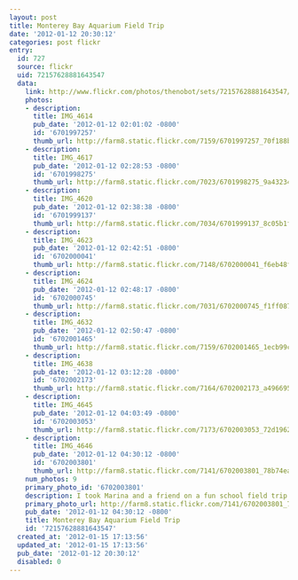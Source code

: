 ```yaml
---
layout: post
title: Monterey Bay Aquarium Field Trip
date: '2012-01-12 20:30:12'
categories: post flickr
entry:
  id: 727
  source: flickr
  uid: 72157628881643547
  data:
    link: http://www.flickr.com/photos/thenobot/sets/72157628881643547/
    photos:
    - description: 
      title: IMG_4614
      pub_date: '2012-01-12 02:01:02 -0800'
      id: '6701997257'
      thumb_url: http://farm8.static.flickr.com/7159/6701997257_70f188b45d_s.jpg
    - description: 
      title: IMG_4617
      pub_date: '2012-01-12 02:28:53 -0800'
      id: '6701998275'
      thumb_url: http://farm8.static.flickr.com/7023/6701998275_9a432349e5_s.jpg
    - description: 
      title: IMG_4620
      pub_date: '2012-01-12 02:38:38 -0800'
      id: '6701999137'
      thumb_url: http://farm8.static.flickr.com/7034/6701999137_8c05b1f5a2_s.jpg
    - description: 
      title: IMG_4623
      pub_date: '2012-01-12 02:42:51 -0800'
      id: '6702000041'
      thumb_url: http://farm8.static.flickr.com/7148/6702000041_f6eb48f905_s.jpg
    - description: 
      title: IMG_4624
      pub_date: '2012-01-12 02:48:17 -0800'
      id: '6702000745'
      thumb_url: http://farm8.static.flickr.com/7031/6702000745_f1ff087d4c_s.jpg
    - description: 
      title: IMG_4632
      pub_date: '2012-01-12 02:50:47 -0800'
      id: '6702001465'
      thumb_url: http://farm8.static.flickr.com/7159/6702001465_1ecb99c927_s.jpg
    - description: 
      title: IMG_4638
      pub_date: '2012-01-12 03:12:28 -0800'
      id: '6702002173'
      thumb_url: http://farm8.static.flickr.com/7164/6702002173_a49669584c_s.jpg
    - description: 
      title: IMG_4645
      pub_date: '2012-01-12 04:03:49 -0800'
      id: '6702003053'
      thumb_url: http://farm8.static.flickr.com/7173/6702003053_72d1962f8d_s.jpg
    - description: 
      title: IMG_4646
      pub_date: '2012-01-12 04:30:12 -0800'
      id: '6702003801'
      thumb_url: http://farm8.static.flickr.com/7141/6702003801_78b74eacab_s.jpg
    num_photos: 9
    primary_photo_id: '6702003801'
    description: I took Marina and a friend on a fun school field trip to the aquarium.
    primary_photo_url: http://farm8.static.flickr.com/7141/6702003801_78b74eacab_m.jpg
    pub_date: '2012-01-12 04:30:12 -0800'
    title: Monterey Bay Aquarium Field Trip
    id: '72157628881643547'
  created_at: '2012-01-15 17:13:56'
  updated_at: '2012-01-15 17:13:56'
  pub_date: '2012-01-12 20:30:12'
  disabled: 0
---
```

